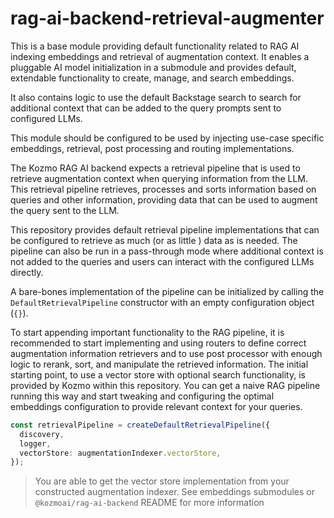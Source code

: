 # rag-ai-backend-retrieval-augmenter

This is a base module providing default functionality related to RAG AI indexing embeddings and retrieval of augmentation context. It enables a pluggable AI model initialization in a submodule and provides default, extendable functionality to create, manage, and search embeddings.

It also contains logic to use the default Backstage search to search for additional context that can be added to the query prompts sent to configured LLMs.

This module should be configured to be used by injecting use-case specific embeddings, retrieval, post processing and routing implementations.

The Kozmo RAG AI backend expects a retrieval pipeline that is used to retrieve augmentation context when querying information from the LLM. This retrieval pipeline retrieves, processes and sorts information based on queries and other information, providing data that can be used to augment the query sent to the LLM.

This repository provides default retrieval pipeline implementations that can be configured to retrieve as much (or as little ) data as is needed. The pipeline can also be run in a pass-through mode where additional context is not added to the queries and users can interact with the configured LLMs directly.

A bare-bones implementation of the pipeline can be initialized by calling the `DefaultRetrievalPipeline` constructor with an empty configuration object (`{}`).

To start appending important functionality to the RAG pipeline, it is recommended to start implementing and using routers to define correct augmentation information retrievers and to use post processor with enough logic to rerank, sort, and manipulate the retrieved information. The initial starting point, to use a vector store with optional search functionality, is provided by Kozmo within this repository. You can get a naive RAG pipeline running this way and start tweaking and configuring the optimal embeddings configuration to provide relevant context for your queries.

```typescript
const retrievalPipeline = createDefaultRetrievalPipeline({
  discovery,
  logger,
  vectorStore: augmentationIndexer.vectorStore,
});
```

> You are able to get the vector store implementation from your constructed augmentation indexer. See embeddings submodules or `@kozmoai/rag-ai-backend` README for more information
